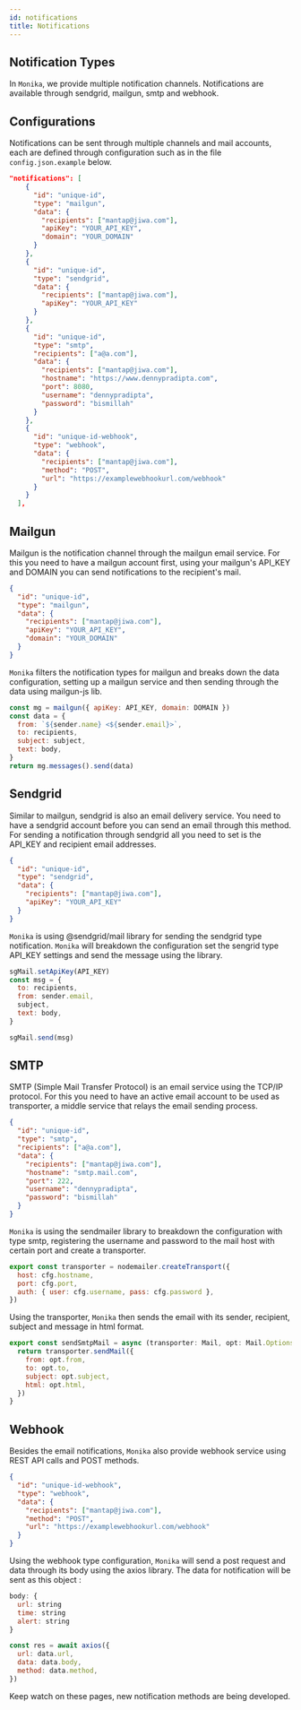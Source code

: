 ```yaml
---
id: notifications
title: Notifications
---
```


## Notification Types

In `Monika`, we provide multiple notification channels. Notifications are available through sendgrid, mailgun, smtp and webhook.

## Configurations

Notifications can be sent through multiple channels and mail accounts, each are defined through configuration such as in the file `config.json.example` below.

```json
"notifications": [
    {
      "id": "unique-id",
      "type": "mailgun",
      "data": {
        "recipients": ["mantap@jiwa.com"],
        "apiKey": "YOUR_API_KEY",
        "domain": "YOUR_DOMAIN"
      }
    },
    {
      "id": "unique-id",
      "type": "sendgrid",
      "data": {
        "recipients": ["mantap@jiwa.com"],
        "apiKey": "YOUR_API_KEY"
      }
    },
    {
      "id": "unique-id",
      "type": "smtp",
      "recipients": ["a@a.com"],
      "data": {
        "recipients": ["mantap@jiwa.com"],
        "hostname": "https://www.dennypradipta.com",
        "port": 8080,
        "username": "dennypradipta",
        "password": "bismillah"
      }
    },
    {
      "id": "unique-id-webhook",
      "type": "webhook",
      "data": {
        "recipients": ["mantap@jiwa.com"],
        "method": "POST",
        "url": "https://examplewebhookurl.com/webhook"
      }
    }
  ],
```

## Mailgun

Mailgun is the notification channel through the mailgun email service. For this you need to have a mailgun account first, using your mailgun's API_KEY and DOMAIN you can send notifications to the recipient's mail.

```json
{
  "id": "unique-id",
  "type": "mailgun",
  "data": {
    "recipients": ["mantap@jiwa.com"],
    "apiKey": "YOUR_API_KEY",
    "domain": "YOUR_DOMAIN"
  }
}
```

`Monika` filters the notification types for mailgun and breaks down the data configuration, setting up a mailgun service and then sending through the data using mailgun-js lib.

```js
const mg = mailgun({ apiKey: API_KEY, domain: DOMAIN })
const data = {
  from: `${sender.name} <${sender.email}>`,
  to: recipients,
  subject: subject,
  text: body,
}
return mg.messages().send(data)
```

## Sendgrid

Similar to mailgun, sendgrid is also an email delivery service. You need to have a sendgrid account before you can send an email through this method. For sending a notification through sendgrid all you need to set is the API_KEY and recipient email addresses.

```json
{
  "id": "unique-id",
  "type": "sendgrid",
  "data": {
    "recipients": ["mantap@jiwa.com"],
    "apiKey": "YOUR_API_KEY"
  }
}
```

`Monika` is using @sendgrid/mail library for sending the sendgrid type notification. `Monika` will breakdown the configuration set the sengrid type API_KEY settings and send the message using the library.

```js
sgMail.setApiKey(API_KEY)
const msg = {
  to: recipients,
  from: sender.email,
  subject,
  text: body,
}

sgMail.send(msg)
```

## SMTP

SMTP (Simple Mail Transfer Protocol) is an email service using the TCP/IP protocol. For this you need to have an active email account to be used as transporter, a middle service that relays the email sending process.

```json
{
  "id": "unique-id",
  "type": "smtp",
  "recipients": ["a@a.com"],
  "data": {
    "recipients": ["mantap@jiwa.com"],
    "hostname": "smtp.mail.com",
    "port": 222,
    "username": "dennypradipta",
    "password": "bismillah"
  }
}
```

`Monika` is using the sendmailer library to breakdown the configuration with type smtp, registering the username and password to the mail host with certain port and create a transporter.

```js
export const transporter = nodemailer.createTransport({
  host: cfg.hostname,
  port: cfg.port,
  auth: { user: cfg.username, pass: cfg.password },
})
```

Using the transporter, `Monika` then sends the email with its sender, recipient, subject and message in html format.

```js
export const sendSmtpMail = async (transporter: Mail, opt: Mail.Options) => {
  return transporter.sendMail({
    from: opt.from,
    to: opt.to,
    subject: opt.subject,
    html: opt.html,
  })
}
```

## Webhook

Besides the email notifications, `Monika` also provide webhook service using REST API calls and POST methods.

```json
{
  "id": "unique-id-webhook",
  "type": "webhook",
  "data": {
    "recipients": ["mantap@jiwa.com"],
    "method": "POST",
    "url": "https://examplewebhookurl.com/webhook"
  }
}
```

Using the webhook type configuration, `Monika` will send a post request and data through its body using the axios library. The data for notification will be sent as this object :

```js
body: {
  url: string
  time: string
  alert: string
}
```

```js
const res = await axios({
  url: data.url,
  data: data.body,
  method: data.method,
})
```

Keep watch on these pages, new notification methods are being developed.
